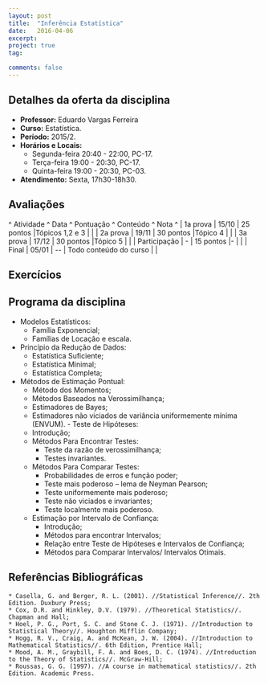 ```yaml
---
layout: post
title:  "Inferência Estatística"
date:   2016-04-06
excerpt: 
project: true
tag:

comments: false
---
```


## Detalhes da oferta da disciplina

  * **Professor:** Eduardo Vargas Ferreira
  * **Curso:** Estatística.
  * **Período:** 2015/2.
  * **Horários e Locais:**
     * Segunda-feira 20:40 - 22:00, PC-17.
     * Terça-feira 19:00 - 20:30, PC-17.
     * Quinta-feira 19:00 - 20:30, PC-03.
  * **Atendimento:** Sexta, 17h30-18h30.


## Avaliações 

^ Atividade ^ Data ^ Pontuação ^ Conteúdo ^ Nota ^
| 1a prova  | 15/10  | 25 pontos |Tópicos 1,2 e 3 | |
| 2a prova  | 19/11  | 30 pontos |Tópico 4  | |
| 3a prova  | 17/12 | 30 pontos |Tópico 5  | | 
| Participação | - | 15 pontos |-  | |
| Final  | 05/01 | -- | Todo conteúdo do curso  | |

## Exercícios



## Programa da disciplina

   - Modelos Estatísticos:
       * Família Exponencial;
       * Famílias de Locação e escala.
   - Princípio da Redução de Dados:
        * Estatística Suficiente;
        * Estatística Minimal;
        * Estatística Completa;    
   - Métodos de Estimação Pontual:
        * Método dos Momentos;
        * Métodos Baseados na Verossimilhança;
        * Estimadores de Bayes;
        * Estimadores não viciados de variância uniformemente mínima (ENVUM).
    - Teste de Hipóteses:
        * Introdução;
        * Métodos Para Encontrar Testes:
           * Teste da razão de verossimilhança;
           * Testes invariantes.
        * Métodos Para Comparar Testes:
           * Probabilidades de erros e função poder;
           * Teste mais poderoso – lema de Neyman Pearson;
           * Teste uniformemente mais poderoso;
           * Teste não viciados e invariantes;
           * Teste localmente mais poderoso.
     - Estimação por Intervalo de Confiança:
        * Introdução;
        * Métodos para encontrar Intervalos;
        * Relação entre Teste de Hipóteses e Intervalos de Confiança;
        * Métodos para Comparar Intervalos/ Intervalos Otimais.

## Referências Bibliográficas

    * Casella, G. and Berger, R. L. (2001). //Statistical Inference//. 2th Edition. Duxbury Press;
    * Cox, D.R. and Hinkley, D.V. (1979). //Theoretical Statistics//. Chapman and Hall;
    * Hoel, P. G., Port, S. C. and Stone C. J. (1971). //Introduction to Statistical Theory//. Houghton Mifflin Company;
    * Hogg, R. V., Craig, A. and McKean, J. W. (2004). //Introduction to Mathematical Statistics//. 6th Edition, Prentice Hall;
    * Mood, A. M., Graybill, F. A. and Boes, D. C. (1974). //Introduction to the Theory of Statistics//. McGraw-Hill;
    * Roussas, G. G. (1997). //A course in mathematical statistics//. 2th Edition. Academic Press.




